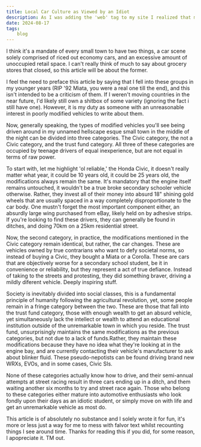 ```yaml
---
title: Local Car Culture as Viewed by an Idiot
description: As I was adding the 'web' tag to my site I realized that my web section and blog section were identical, so I figured I should talk about something new. Here it is, an article about shoddily put together vehicles predominently owned by secondary school students. I literally have no idea who will read this, it sounded more interesting in my head. This article has no real meaning, and there'll still be another article today.
date: 2024-08-17
tags: 
    blog
---
```


I think it's a mandate of every small town to have two things, a car scene solely comprised of riced out economy cars, and an excessive amount of unoccupied retail space. I can't really think of much to say about grocery stores that closed, so this article will be about the former.

I feel the need to preface this article by saying that I fell into these groups in my younger years (RIP '92 Miata, you were a real one till the end), and this isn't intended to be a criticism of them. If I weren't moving countries in the near future, I'd likely still own a shitbox of some variety (ignoring the fact i still have one). However, it is my duty as someone with an unreasonable interest in poorly modified vehicles to write about them.

Now, generally speaking, the types of modified vehicles you'll see being driven around in my unnamed hellscape esque small town in the middle of the night can be divided into three categories. The Civic category, the not a Civic category, and the trust fund category. All three of these categories are occupied by teenage drivers of equal inexperience, but are not equal in terms of raw power.

To start with, let me highlight 'ol reliable,' the Honda Civic, it doesn't really matter what year, it could be 10 years old, it could be 25 years old, the modifications always remain the same. It's mandatory that the engine itself remains untouched, it wouldn't be a true broke secondary schooler vehicle otherwise. Rather, they invest all of their money into absurd 18" shining gold wheels that are usually spaced in a way completely disproportionate to the car body. One mustn't forget the most important component either, an absurdly large wing purchased from eBay, likely held on by adhesive strips. If you're looking to find these drivers, they can generally be found in ditches, and doing 70km on a 25km residential street.

Now, the second category, in practice, the modifications mentioned in the Civic category remain identical, but rather, the car changes. These are vehicles owned by true contrarians who want to defy societal norms, so instead of buying a Civic, they bought a Miata or a Corolla. These are cars that are objectively worse for a secondary school student, be it in convenience or reliability, but they represent a act of true defiance. Instead of taking to the streets and protesting, they did something braver, driving a mildly diferent vehicle. Deeply inspiring stuff.

Society is inevitably divided into social classes, this is a fundamental principle of humanity following the agricultural revolution, yet, some people remain in a fringe category between the two. These are those that fall into the trust fund category, those with enough wealth to get an absurd vehicle, yet simultaneously lack the intellect or wealth to attend an educational institution outside of the unremarkable town in which you reside. The trust fund, unsurprisingly maintains the same modifications as the previous categories, but not due to a lack of funds.Rather, they maintain these modifications because they have no idea what they're looking at in the engine bay, and are currently contacting their vehicle's manufacturer to ask about blinker fluid. These pseudo-nepotists can be found driving brand new WRXs, EVOs, and in some cases, Civic SIs. 

None of these categories actually know how to drive, and their semi-annual attempts at street racing result in three cars ending up in a ditch, and them waiting another six months to try and street race again. Those who belong to these categories either mature into automotive enthusiasts who look fondly upon their days as an idiotic student, or simply move on with life and get an unremarkable vehicle as most do. 

This article is of absolutely no substance and I solely wrote it for fun, it's more or less just a way for me to mess with falvor text whilst recounting things I see around time. Thanks for reading this if you did, for some reason, I apopreciate it. TM out.